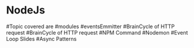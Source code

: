 # NodeJs
#Topic covered are
#modules
#eventsEmmitter
#BrainCycle of HTTP request
#BrainCycle of HTTP request
#NPM Command
#Nodemon
#Event Loop Slides
#Async Patterns
